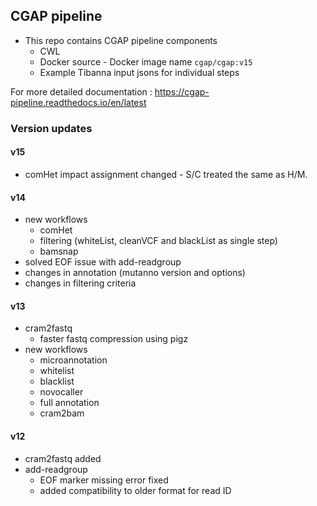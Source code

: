 ## CGAP pipeline
* This repo contains CGAP pipeline components
  * CWL
  * Docker source - Docker image name `cgap/cgap:v15`
  * Example Tibanna input jsons for individual steps

For more detailed documentation : https://cgap-pipeline.readthedocs.io/en/latest

### Version updates
#### v15
* comHet impact assignment changed - S/C treated the same as H/M.

#### v14
* new workflows
  * comHet
  * filtering (whiteList, cleanVCF and blackList as single step)
  * bamsnap
* solved EOF issue with add-readgroup
* changes in annotation (mutanno version and options)
* changes in filtering criteria

#### v13
* cram2fastq
  * faster fastq compression using pigz
* new workflows
  * microannotation
  * whitelist
  * blacklist
  * novocaller
  * full annotation
  * cram2bam

#### v12
* cram2fastq added
* add-readgroup
  * EOF marker missing error fixed
  * added compatibility to older format for read ID
